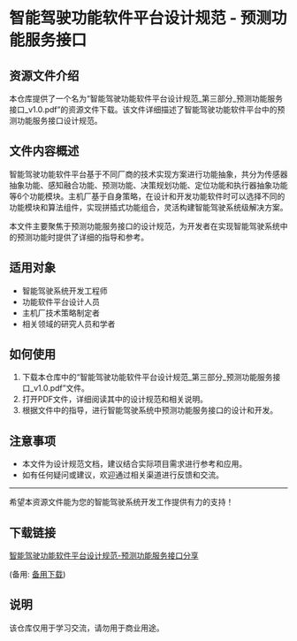 # 智能驾驶功能软件平台设计规范 - 预测功能服务接口

## 资源文件介绍

本仓库提供了一个名为“智能驾驶功能软件平台设计规范_第三部分_预测功能服务接口_v1.0.pdf”的资源文件下载。该文件详细描述了智能驾驶功能软件平台中的预测功能服务接口设计规范。

## 文件内容概述

智能驾驶功能软件平台基于不同厂商的技术实现方案进行功能抽象，共分为传感器抽象功能、感知融合功能、预测功能、决策规划功能、定位功能和执行器抽象功能等6个功能模块。主机厂基于自身策略，在设计和开发功能软件时可以选择不同的功能模块和算法组件，实现拼插式功能组合，灵活构建智能驾驶系统级解决方案。

本文件主要聚焦于预测功能服务接口的设计规范，为开发者在实现智能驾驶系统中的预测功能时提供了详细的指导和参考。

## 适用对象

- 智能驾驶系统开发工程师
- 功能软件平台设计人员
- 主机厂技术策略制定者
- 相关领域的研究人员和学者

## 如何使用

1. 下载本仓库中的“智能驾驶功能软件平台设计规范_第三部分_预测功能服务接口_v1.0.pdf”文件。
2. 打开PDF文件，详细阅读其中的设计规范和相关说明。
3. 根据文件中的指导，进行智能驾驶系统中预测功能服务接口的设计和开发。

## 注意事项

- 本文件为设计规范文档，建议结合实际项目需求进行参考和应用。
- 如有任何疑问或建议，欢迎通过相关渠道进行反馈和交流。

---

希望本资源文件能为您的智能驾驶系统开发工作提供有力的支持！

## 下载链接
[智能驾驶功能软件平台设计规范-预测功能服务接口分享](https://pan.quark.cn/s/4196f35a75e5) 

(备用: [备用下载](https://pan.baidu.com/s/149uEI6UiHGNuQrWzefMPyg?pwd=1234))

## 说明

该仓库仅用于学习交流，请勿用于商业用途。

